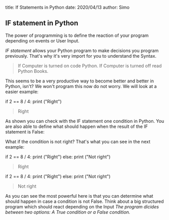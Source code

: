 title: If Statements in Python 
date: 2020/04/13
author: Simo

## IF statement in Python

The power of programming is to define the reaction of your program depending on events or User Input.

*IF statement* allows your Python program to make decisions you program previously. That's why it's very import for you to understand the Syntax.

> If Computer is turned on code Python. If Computer is turned off read Python Books.

This seems to be a very productive way to become better and better in Python, isn't?
We won't program this now do not worry. We will look at a easier example:

if 2 == 8 / 4:
    print ("Right")

> Right

As shown you can check with the IF statement one condition in Python. You are also able to define what should happen when the result of the IF statement is False:


What if the condition is not right? That's what you can see in the next example:


if 2 == 8 / 4:
    print ("Right")
else:
    print ("Not right")

> Right


if 2 == 8 / 4:
    print ("Right")
else:
    print ("Not right")

> Not right

As you can see the most powerful here is that you can determine what should happen in case a condition is not False.
Think about a big structured program which should react depending on the Input
*The program dicides between two options: A True condition or a False condition.*


